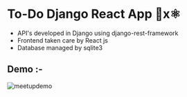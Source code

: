 # To-Do Django React App 🐍x⚛️
- API's developed in Django using django-rest-framework
- Frontend taken care by React js
- Database managed by sqlite3

## Demo :-

![meetupdemo](todo.gif)